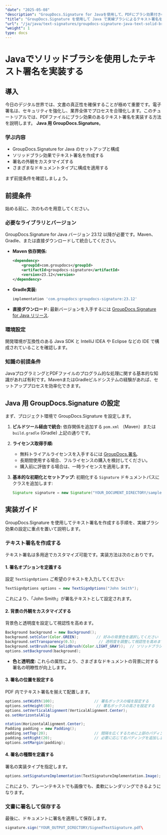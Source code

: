 ```yaml
---
"date": "2025-05-08"
"description": "GroupDocs.Signature for Javaを使用して、PDFにブラシ効果付きのテキスト署名を実装する方法を学びましょう。ドキュメントのセキュリティを強化し、デジタル署名プロセスを効率化します。"
"title": "GroupDocs.Signature を使用して Java で実線ブラシによるテキスト署名を実装する"
"url": "/ja/java/text-signatures/groupdocs-signature-java-text-solid-brush/"
"weight": 1
type: docs
---
```

# Javaでソリッドブラシを使用したテキスト署名を実装する

## 導入

今日のデジタル世界では、文書の真正性を確保することが極めて重要です。電子署名は、セキュリティを強化し、業界全体でプロセスを合理化します。このチュートリアルでは、PDFファイルにブラシ効果のあるテキスト署名を実装する方法を説明します。 **Java 用 GroupDocs.Signature**。

### 学ぶ内容
- GroupDocs.Signature for Java のセットアップと構成
- ソリッドブラシ効果でテキスト署名を作成する
- 署名の外観をカスタマイズする
- さまざまなドキュメントタイプに構成を適用する

まず前提条件を確認しましょう。

## 前提条件

始める前に、次のものを用意してください。

### 必要なライブラリとバージョン
GroupDocs.Signature for Java バージョン 23.12 以降が必要です。Maven、Gradle、または直接ダウンロードして統合してください。

- **Maven 依存関係:**
  
  ```xml
  <dependency>
      <groupId>com.groupdocs</groupId>
      <artifactId>groupdocs-signature</artifactId>
      <version>23.12</version>
  </dependency>
  ```

- **Gradle実装:**
  
  ```gradle
  implementation 'com.groupdocs:groupdocs-signature:23.12'
  ```

- **直接ダウンロード:** 
  最新バージョンを入手するには [GroupDocs.Signature for Java リリース](https://releases。groupdocs.com/signature/java/).

### 環境設定
開発環境が互換性のある Java SDK と IntelliJ IDEA や Eclipse などの IDE で構成されていることを確認します。

### 知識の前提条件
JavaプログラミングとPDFファイルのプログラム的な処理に関する基本的な知識があれば有利です。MavenまたはGradleビルドシステムの経験があれば、セットアッププロセスを効率化できます。

## Java 用 GroupDocs.Signature の設定
まず、プロジェクト環境で GroupDocs.Signature を設定します。

1. **ビルドツール経由で統合:**
   依存関係を追加する `pom.xml` （Maven）または `build.gradle` (Gradle) 上記の通りです。

2. **ライセンス取得手順:**
   - 無料トライアルライセンスを入手するには [GroupDocs.署名](https://purchase。groupdocs.com/buy).
   - 長期間使用する場合、フルライセンスの購入を検討してください。
   - 購入前に評価する場合は、一時ライセンスを適用します。

3. **基本的な初期化とセットアップ:**
   初期化する `Signature` ドキュメントパスにクラスを追加します:
   
   ```java
   Signature signature = new Signature("YOUR_DOCUMENT_DIRECTORY/sample.pdf");
   ```

## 実装ガイド
GroupDocs.Signature を使用してテキスト署名を作成する手順を、実線ブラシ効果の設定に重点を置いて説明します。

### テキスト署名を作成する
テキスト署名は多用途でカスタマイズ可能です。実装方法は次のとおりです。

#### 1. 署名オプションを定義する
設定 `TextSignOptions` ご希望のテキストを入力してください:

```java
TextSignOptions options = new TextSignOptions("John Smith");
```
これにより、「John Smith」が署名テキストとして設定されます。

#### 2. 背景の外観をカスタマイズする
背景色と透明度を設定して視認性を高めます。

```java
Background background = new Background();
background.setColor(Color.GREEN);        // 好みの背景色を選択してください
background.setTransparency(0.5);          // 透明度を調整して視認性を高めます
background.setBrush(new SolidBrush(Color.LIGHT_GRAY));  // ソリッドブラシ効果を適用する
options.setBackground(background);
```

- **色と透明度:** これらの属性により、さまざまなドキュメントの背景に対する署名の明瞭性が向上します。

#### 3. 署名の位置を設定する
PDF 内でテキスト署名を揃えて配置します。

```java
options.setWidth(100);                  // 署名ボックスの幅を設定する
options.setHeight(80);                   // 署名ボックスの高さを設定する
options.setVerticalAlignment(VerticalAlignment.Center);
os.setHorizontalAlig

ntation(HorizontalAlignment.Center);
Padding padding = new Padding();
padding.setTop(20);                     // 間隔を広くするために上部のパディングを追加する
padding.setRight(20);                   // 必要に応じて右パディングを追加します
options.setMargin(padding);
```

#### 4. 署名の種類を定義する
署名の実装タイプを指定します。

```java
options.setSignatureImplementation(TextSignatureImplementation.Image);
```
これにより、プレーンテキストでも画像でも、柔軟にレンダリングできるようになります。

### 文書に署名して保存する
最後に、ドキュメントに署名を適用して保存します。

```java
signature.sign("YOUR_OUTPUT_DIRECTORY/SignedTextSignature.pdf\
